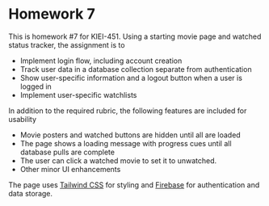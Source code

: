 # Homework 7
This is homework #7 for KIEI-451. Using a starting movie page and watched status tracker, the assignment is to 
- Implement login flow, including account creation
- Track user data in a database collection separate from authentication
- Show user-specific information and a logout button when a user is logged in
- Implement user-specific watchlists

In addition to the required rubric, the following features are included for usability
- Movie posters and watched buttons are hidden until all are loaded
- The page shows a loading message with progress cues until all database pulls are complete
- The user can click a watched movie to set it to unwatched.
- Other minor UI enhancements

The page uses [Tailwind CSS](https://tailwindcss.com/) for styling and [Firebase](https://firebase.google.com/) for authentication and data storage.
